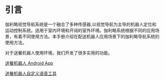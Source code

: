 # 引言

伽利略视觉导航系统是一个融合了多种传感器,以视觉导航为主导的机器人定位和运动控制系统。适用于室内环境和开阔的室外环境。伽利略系统根据不同的应用场景，有着不同使用方法。本手册介绍在配送机器人应用场景下的伽利略导航系统的使用方法。

对于送餐机器人使用环境，我们开发了很多实用的功能。

[送餐机器人 Android App](https://doc.bwbot.org/en/books-online/chitu-client-android/)

[送餐机器人自定义语音工具](./audio.md)
